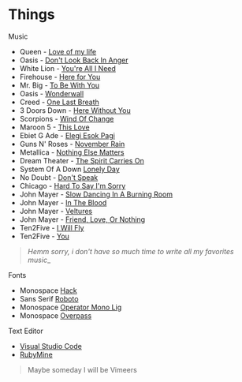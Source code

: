 # Things

Music

- Queen - [Love of my life](https://www.youtube.com/watch?v=T73WhWTawCE)
- Oasis - [Don't Look Back In Anger](https://www.youtube.com/watch?v=r8OipmKFDeM)
- White Lion - [You're All I Need](https://www.youtube.com/watch?v=36VXeEVSVeU)
- Firehouse - [Here for You](https://www.youtube.com/watch?v=QQwgUzD3KKI)
- Mr. Big - [To Be With You](https://www.youtube.com/watch?v=L6-uJLteKek)
- Oasis - [Wonderwall](https://www.youtube.com/watch?v=6hzrDeceEKc)
- Creed - [One Last Breath](https://www.youtube.com/watch?v=qnkuBUAwfe0)
- 3 Doors Down - [Here Without You](https://www.youtube.com/watch?v=kPBzTxZQG5Q)
- Scorpions - [Wind Of Change](https://www.youtube.com/watch?v=n4RjJKxsamQ)
- Maroon 5 - [This Love](https://www.youtube.com/watch?v=XPpTgCho5ZA)
- Ebiet G Ade - [Elegi Esok Pagi](https://www.youtube.com/watch?v=RNVrgyN3nvE)  
- Guns N' Roses - [November Rain](https://www.youtube.com/watch?v=8SbUC-UaAxE)
- Metallica - [Nothing Else Matters](https://www.youtube.com/watch?v=tAGnKpE4NCI) 
- Dream Theater - [The Spirit Carries On](https://www.youtube.com/watch?v=wTDcAkSjuzc)
- System Of A Down [Lonely Day](https://www.youtube.com/watch?v=JC4QDEtVkSc)
- No Doubt - [Don't Speak](https://www.youtube.com/watch?v=M82ChD8qH-c)
- Chicago - [Hard To Say I'm Sorry](https://www.youtube.com/watch?v=wEwNcnklcsk)
- John Mayer - [Slow Dancing In A Burning Room](https://youtu.be/h5r9WLvgcb0)
- John Mayer - [In The Blood](https://www.youtube.com/watch?v=ob-jS7bqYgI)
- John Mayer - [Veltures](https://www.youtube.com/watch?v=1gqk6fIZwMI)
- John Mayer - [Friend, Love, Or Nothing](https://www.youtube.com/watch?v=4GRBrHTerf0)
- Ten2Five - [I Will Fly](https://www.youtube.com/watch?v=8g_ERvGhyw8)
- Ten2Five - [You](https://www.youtube.com/watch?v=2nw9bDdyAYM)

> _Hemm sorry, i don't have so much time to write all my favorites music__

Fonts

- Monospace [Hack](https://sourcefoundry.org/hack/)
- Sans Serif [Roboto](https://fonts.google.com/specimen/Roboto)
- Monospace [Operator Mono Lig](https://ericlbarnes.com/2018/04/27/operator-mono-with-ligatures/)
- Monospace [Overpass](https://overpassfont.org/)

Text Editor

- [Visual Studio Code](https://code.visualstudio.com/)
- [RubyMine](https://www.jetbrains.com/ruby/)

> Maybe someday I will be Vimeers
